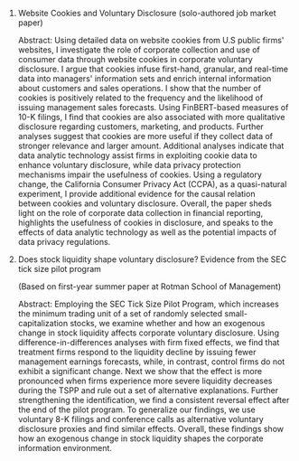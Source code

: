 1. Website Cookies and Voluntary Disclosure (solo-authored job market paper)
   
   Abstract: Using detailed data on website cookies from U.S public firms' websites, I investigate the role of corporate collection and use of consumer data through website cookies in corporate voluntary disclosure. I argue that cookies infuse first-hand, granular, and real-time data into managers' information sets and enrich internal information about customers and sales operations. I show that the number of cookies is positively related to the frequency and the likelihood of issuing management sales forecasts. Using FinBERT-based measures of 10-K filings, I find that cookies are also associated with more qualitative disclosure regarding customers, marketing, and products. Further analyses suggest that cookies are more useful if they collect data of stronger relevance and larger amount. Additional analyses indicate that data analytic technology assist firms in exploiting cookie data to enhance voluntary disclosure, while data privacy protection mechanisms impair the usefulness of cookies. Using a regulatory change, the California Consumer Privacy Act (CCPA), as a quasi-natural experiment, I provide additional evidence for the causal relation between cookies and voluntary disclosure. Overall, the paper sheds light on the role of corporate data collection in financial reporting, highlights the usefulness of cookies in disclosure, and speaks to the effects of data analytic technology as well as the potential impacts of data privacy regulations.
   
2. Does stock liquidity shape voluntary disclosure? Evidence from the SEC tick size pilot program

   (Based on first-year summer paper at Rotman School of Management)

    Abstract: Employing the SEC Tick Size Pilot Program, which increases the minimum trading unit of a set of randomly selected small-capitalization stocks, we examine whether and how an exogenous change in stock liquidity affects corporate voluntary disclosure. Using difference-in-differences analyses with firm fixed effects, we find that treatment firms respond to the liquidity decline by issuing fewer management earnings forecasts, while, in contrast, control firms do not exhibit a significant change. Next we show that the effect is more pronounced when firms experience more severe liquidity decreases during the TSPP and rule out a set of alternative explanations. Further strengthening the identification, we find a consistent reversal effect after the end of the pilot program. To generalize our findings, we use voluntary 8-K filings and conference calls as alternative voluntary disclosure proxies and find similar effects. Overall, these findings show how an exogenous change in stock liquidity shapes the corporate information environment.
